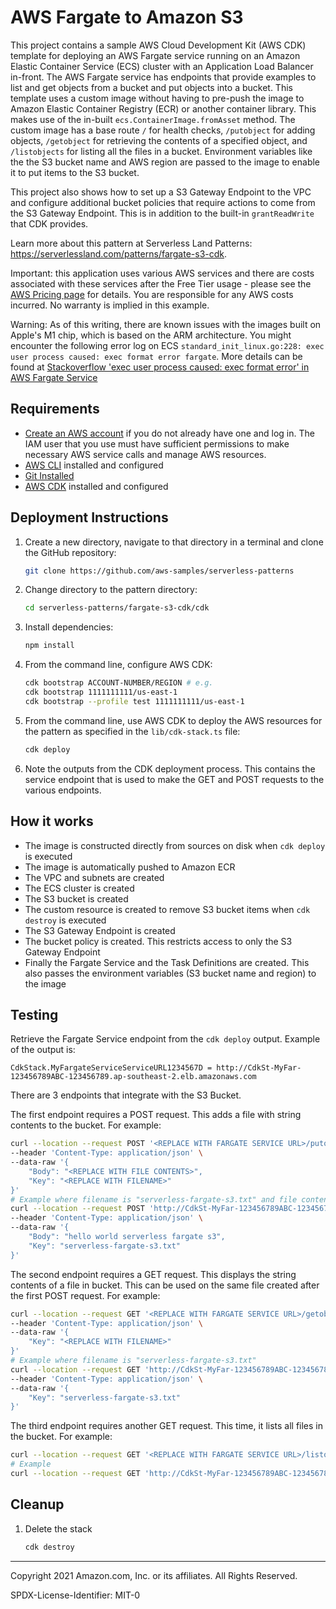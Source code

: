 # AWS Fargate to Amazon S3

This project contains a sample AWS Cloud Development Kit (AWS CDK) template for deploying an AWS Fargate service running on an Amazon Elastic Container Service (ECS) cluster with an Application Load Balancer in-front. The AWS Fargate service has endpoints that provide examples to list and get objects from a bucket and put objects into a bucket. This template uses a custom image without having to pre-push the image to Amazon Elastic Container Registry (ECR) or another container library. This makes use of the in-built `ecs.ContainerImage.fromAsset` method. The custom image has a base route `/` for health checks, `/putobject` for adding objects, `/getobject` for retrieving the contents of a specified object, and `/listobjects` for listing all the files in a bucket. Environment variables like the the S3 bucket name and AWS region are passed to the image to enable it to put items to the S3 bucket.

This project also shows how to set up a S3 Gateway Endpoint to the VPC and configure additional bucket policies that require actions to come from the S3 Gateway Endpoint. This is in addition to the built-in `grantReadWrite` that CDK provides.

Learn more about this pattern at Serverless Land Patterns: https://serverlessland.com/patterns/fargate-s3-cdk.

Important: this application uses various AWS services and there are costs associated with these services after the Free Tier usage - please see the [AWS Pricing page](https://aws.amazon.com/pricing/) for details. You are responsible for any AWS costs incurred. No warranty is implied in this example.

Warning: As of this writing, there are known issues with the images built on Apple's M1 chip, which is based on the ARM architecture. You might encounter the following error log on ECS `standard_init_linux.go:228: exec user process caused: exec format error fargate`. More details can be found at [Stackoverflow 'exec user process caused: exec format error' in AWS Fargate Service](https://stackoverflow.com/questions/67361936/exec-user-process-caused-exec-format-error-in-aws-fargate-service)

## Requirements

- [Create an AWS account](https://portal.aws.amazon.com/gp/aws/developer/registration/index.html) if you do not already have one and log in. The IAM user that you use must have sufficient permissions to make necessary AWS service calls and manage AWS resources.
- [AWS CLI](https://docs.aws.amazon.com/cli/latest/userguide/install-cliv2.html) installed and configured
- [Git Installed](https://git-scm.com/book/en/v2/Getting-Started-Installing-Git)
- [AWS CDK](https://docs.aws.amazon.com/cdk/latest/guide/cli.html) installed and configured

## Deployment Instructions

1. Create a new directory, navigate to that directory in a terminal and clone the GitHub repository:
   ```bash
   git clone https://github.com/aws-samples/serverless-patterns
   ```
2. Change directory to the pattern directory:
   ```bash
   cd serverless-patterns/fargate-s3-cdk/cdk
   ```
3. Install dependencies:
   ```bash
   npm install
   ```
4. From the command line, configure AWS CDK:
   ```bash
   cdk bootstrap ACCOUNT-NUMBER/REGION # e.g.
   cdk bootstrap 1111111111/us-east-1
   cdk bootstrap --profile test 1111111111/us-east-1
   ```
5. From the command line, use AWS CDK to deploy the AWS resources for the pattern as specified in the `lib/cdk-stack.ts` file:
   ```bash
   cdk deploy
   ```
6. Note the outputs from the CDK deployment process. This contains the service endpoint that is used to make the GET and POST requests to the various endpoints.

## How it works

- The image is constructed directly from sources on disk when `cdk deploy` is executed
- The image is automatically pushed to Amazon ECR
- The VPC and subnets are created
- The ECS cluster is created
- The S3 bucket is created
- The custom resource is created to remove S3 bucket items when `cdk destroy` is executed
- The S3 Gateway Endpoint is created
- The bucket policy is created. This restricts access to only the S3 Gateway Endpoint
- Finally the Fargate Service and the Task Definitions are created. This also passes the environment variables (S3 bucket name and region) to the image

## Testing

Retrieve the Fargate Service endpoint from the `cdk deploy` output. Example of the output is:

```
CdkStack.MyFargateServiceServiceURL1234567D = http://CdkSt-MyFar-123456789ABC-123456789.ap-southeast-2.elb.amazonaws.com
```

There are 3 endpoints that integrate with the S3 Bucket.

The first endpoint requires a POST request. This adds a file with string contents to the bucket. For example:

```bash
curl --location --request POST '<REPLACE WITH FARGATE SERVICE URL>/putobject' \
--header 'Content-Type: application/json' \
--data-raw '{
    "Body": "<REPLACE WITH FILE CONTENTS>",
    "Key": "<REPLACE WITH FILENAME>"
}'
# Example where filename is "serverless-fargate-s3.txt" and file content is "hello world serverless fargate s3"
curl --location --request POST 'http://CdkSt-MyFar-123456789ABC-123456789.ap-southeast-2.elb.amazonaws.com/putobject' \
--header 'Content-Type: application/json' \
--data-raw '{
    "Body": "hello world serverless fargate s3",
    "Key": "serverless-fargate-s3.txt"
}'
```

The second endpoint requires a GET request. This displays the string contents of a file in bucket. This can be used on the same file created after the first POST request. For example:

```bash
curl --location --request GET '<REPLACE WITH FARGATE SERVICE URL>/getobject' \
--header 'Content-Type: application/json' \
--data-raw '{
    "Key": "<REPLACE WITH FILENAME>"
}'
# Example where filename is "serverless-fargate-s3.txt"
curl --location --request GET 'http://CdkSt-MyFar-123456789ABC-123456789.ap-southeast-2.elb.amazonaws.com/getobject' \
--header 'Content-Type: application/json' \
--data-raw '{
    "Key": "serverless-fargate-s3.txt"
}'
```

The third endpoint requires another GET request. This time, it lists all files in the bucket. For example:

```bash
curl --location --request GET '<REPLACE WITH FARGATE SERVICE URL>/listobjects'
# Example
curl --location --request GET 'http://CdkSt-MyFar-123456789ABC-123456789.ap-southeast-2.elb.amazonaws.com/listobjects'
```

## Cleanup

1. Delete the stack
   ```bash
   cdk destroy
   ```

---

Copyright 2021 Amazon.com, Inc. or its affiliates. All Rights Reserved.

SPDX-License-Identifier: MIT-0